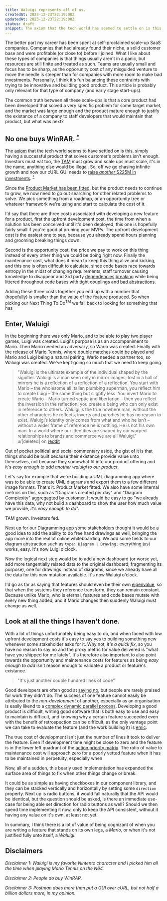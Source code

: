 ```yaml
---
title: Waluigi represents all of us.
createdAt: 2023-12-23T22:19:00Z
updatedAt: 2023-12-23T22:19:00Z
status: draft
snippet: The axiom that the tech world has seemed to settle on is this, simply having a successful product that solves customer's problems isn't enough. Investors must eat too and the TAM must grow.
---
```


The better part my career has been spent at self-proclaimed scale-up SaaS
companies. Companies that had already found their niche, a solid customer base
and were profitable (or close to) before I joined. What I like about these types
of companies is that things usually aren't in a panic, but resources are still
finite and treated as such. Teams are usually small and focus has to be sharp,
as the opporunity cost of any misguided venture to move the needle is steeper
than for companies with more room to make bad investments. Personally, I think
it's fun balancing these contraints with trying to be innovative and building
good product. This article is probably only relevant for that type of company
(and early stage start-ups).

The common truth between all these scale-ups is that a core product had been
developed that solved a very specific problem for some target market, and the
market was large enough and the product mature enough to justify the existance
of a company to staff developers that would maintain that product, but what was
next?

## No one buys WinRAR.<sup> [*](#disclaimer-2)</sup>

The [axiom](https://en.wikipedia.org/wiki/Axiom) that the tech world seems to
have settled on is this, simply having a successful product that solves
customer's problems isn't enough. Investors must eat too, the
[TAM](https://en.wikipedia.org/wiki/Total_addressable_market) must grow and
scale ups must scale, it's in the name, anything else would be illegal. So, off
we go chasing infinite growth and now our cURL GUI needs to
[raise _another_ $225M in investments](https://www.postman.com/company/about-postman/#the-investors).
<sup> [*](#disclaimers)</sup>

Since the
[Product Market has been fitted](https://mailchimp.com/resources/product-market-fit/#heading+defining+product-market+fit),
but the product needs to continue to grow, we now need to go out searching for
other related problems to solve. We pick something from a roadmap, or an
opportunity tree or whatever framework we're using and start to calculate the
cost of it.

I'd say that there are three costs associated with developing a new feature for
a product, first the upfront development cost, the time from when a solution has
been conceived until it's been deployed, this one is hopefully fairly small if
you're good at pruning your MVPs. The upfront development cost is the easiest
one to see, because you already spend hours planning and grooming breaking
things down.

Second is the opportunity cost, the price we pay to work on this thing instead
of every other thing we could be doing right now. Finally the maintenance cost,
what does it mean to keep this thing alive and kicking, and this one is often
difficult to calculate, since code bases race towards entropy in the midst of
changing requirements, staff turnover causing knowledge to disappear and 3rd
party
[dependencies](https://qz.com/646467/how-one-programmer-broke-the-internet-by-deleting-a-tiny-piece-of-code)
[breaking](https://www.thegingerviking.com/the-right-to-delete-fakerjs-fragile-nature-open-source/)
while being littered throughout code bases with tight couplings and
[bad abstractions](https://www.deconstructconf.com/2019/dan-abramov-the-wet-codebase).

Adding these three costs together you end up with a number that (hopefully) is
smaller than the value of the feature produced. So when picking our Next Thing
To Do<sup>TM</sup> we fall back to looking for something that has

## Enter, Waluigi

In the beginning there was only Mario, and to be able to play two player games,
Luigi was created. Luigi's purpose is as an accompaniment to Mario. Then Mario
needed an adversary, so Wario was created. Finally with the
[release of Mario Tennis](https://en.wikipedia.org/wiki/Waluigi), where double
matches could be played and Mario and Luigi being a natural pairing, Wario
needed a partner too, so Waluigi was created. We've kept going so much that we
need to keep going.

<blockquote>
"Waluigi is the ultimate example of the individual shaped by the signifier.
Waluigi is a man seen only in mirror images; lost in a hall of mirrors he is a
reflection of a reflection of a reflection. You start with Mario – the
wholesome all Italian plumbing superman, you reflect him to create Luigi – the
same thing but slightly less. You invert Mario to create Wario – Mario turned
septic and libertarian – then you reflect the inversion in the reflection: you
create a being who can only exist in reference to others. Waluigi is the true
nowhere man, without the other characters he reflects, inverts and parodies he
has no reason to exist. Waluigi’s identity only comes from what and who he
isn’t – without a wider frame of reference he is nothing. He is not his own
man. In a world where our identities are shaped by our warped relationships to
brands and commerce we are all Waluigi."
<figcaption>u/[deleted] on <a class="text-link" href="https://www.reddit.com/r/copypasta/comments/5qctnl/waluigi_represents_all_of_us/">reddit</a></figcaption>
</blockquote>

Out of pocket political and social commentary aside, the gist of it is that
things should be built because their existance provide value unto themselves,
not because they somewhat fit into our product offering and it's _easy enough to
add another waluigi to our product_.

Let's say for example that we're building a UML diagramming app where was to be
able to create UML diagrams and export them to a few different image formats.
That's it. Product Market fitted. We also have some internal metrics on this,
such as "Diagrams created per day" and "Diagram Complexity" aggregagted by
customer. It would be easy to go "we already have this data, why not build a
dashboard to show the user how much value we provide, _it's easy enough to do_".

TAM grown. Investors fed.

Next up for our Diagramming app some stakeholders thought it would be a good
idea to add the ability to do free hand drawings as well, bringing the app more
into the real of online whiteboarding. We add some fields to our diagram
abstraction such as `type: Diagram | Drawing;` everything just works, easy. It's
now Luigi o'clock.

Now the logical next step would be to add a new dashboard (or worse yet, add
more tangentially related data to the original dashboard, fragmenting its
purpose), one for drawings instead of diagrams, since we already have all the
data for this new mutation available. It's now Waluigi o'clock.

I'd go as far as saying that features should even be their own
[eigenvalue](https://en.wikipedia.org/wiki/Eigenvalues_and_eigenvectors), so
that when the systems they reference transform, they can remain constant.
Because unlike Mario, who is eternal, features and code bases mutate with every
new thing added, and if Mario changes then suddenly Waluigi must change as well.

## Look at all the things I haven't done.

With a lot of things unfortunately being easy to do, and when faced with low
upfront development costs it's easy to say yes to building something new
whenever some stakeholder asks for it. Why not, _it's a quick fix_, so you have
no reason to say no and the proxy metric for value delivered is "what have you
shipped for me lately". It's therefore also important to also point towards the
opportunity and maintenance costs for features as being _easy enough to add_
isn't reason enough to validate a product or feature's existance.

> "It's just another couple hundred lines of code"

Good developers are often good at
[saying no](https://grugbrain.dev/#grug-on-saying-no), but people are rarely
praised for work they didn't do. The success of one feature cannot easily be
attributed to the _non-development_ of another, especially as an organisation is
easily likend to a
[complex dynamic parallel process](https://codahale.com/work-is-work/#corporate-americas-next-top-model).
Developing a good product is difficult, writing good software that is both easy
to use and easy to maintain is difficult, and knowing why a certain feature
succeeded even with the benefit of retrospection can be difficult, as the only
vantage point we can take to evaluate the feature (and the work building it) is
[emic](https://laulima.hawaii.edu/access/content/user/millerg/ANTH_200/A200Unit1/EmicEtic.html).

The true cost of development isn't just the number of lines it took to deliver
the feature. Even if development time might be close to zero and the feature is
in the lower left quadrant of the
[action priority matrix](https://www.productplan.com/glossary/action-priority-matrix/).
The ratio of value to maintenance cost will approach zero for a poorly vetted
feature when it has to be maintained in perpetuity, especially when

Now, all of a sudden, this bearly used implementation has expanded the surface
area of things to fix when other things change or break.

It could be as simple as having checkboxes in our component library, and they
can be stacked vertically and horizontally by setting some `direction` property.
Next up is radio buttons, it would fall naturally that the API would be
identical, but the question should be asked, is there an immediate use-case for
being able set direction for radio buttons as well? Should we then spend time
implementing it now, only to keep the API consistent, without it having any
value on it's own, at least not yet.

In summary, I think there is a lot of value of being cognizant of when you are
writing a feature that stands on its own legs, a _Mario_, or when it's not
justified fully unto itself, a _Waluigi_.

## Disclaimers

_Disclaimer 1: Waluigi is my favorite Nintento character and I picked him all
the time when playing Mario Tennis on the N64._

_Disclaimer 2: People do buy WinRAR._

_Disclaimer 3: Postman does more than put a GUI over cURL, but not half a
billion dollars more, in my opinion._
